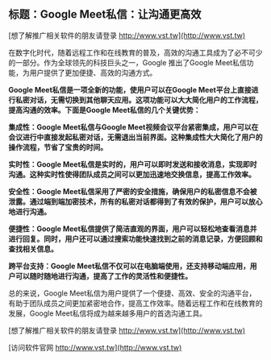 ## **标题：Google Meet私信：让沟通更高效**

[想了解推广相关软件的朋友请登录 http://www.vst.tw](http://www.vst.tw)

在数字化时代，随着远程工作和在线教育的普及，高效的沟通工具成为了必不可少的一部分。作为全球领先的科技巨头之一，Google 推出了Google Meet私信功能，为用户提供了更加便捷、高效的沟通方式。

**Google Meet私信是一项全新的功能，使用户可以在Google Meet平台上直接进行私密对话，无需切换到其他聊天应用。这项功能可以大大简化用户的工作流程，提高沟通的效率。下面是Google Meet私信的几个关键优势：**

**集成性：Google Meet私信与Google Meet视频会议平台紧密集成，用户可以在会议进行中直接发起私密对话，无需退出当前界面。这种集成性大大简化了用户的操作流程，节省了宝贵的时间。**

**实时性：Google Meet私信是实时的，用户可以即时发送和接收消息，实现即时沟通。这种实时性使得团队成员之间可以更加迅速地交换信息，提高工作效率。**

**安全性：Google Meet私信采用了严密的安全措施，确保用户的私密信息不会被泄露。通过端到端加密技术，所有的私密对话都得到了有效的保护，用户可以放心地进行沟通。**

**便捷性：Google Meet私信提供了简洁直观的界面，用户可以轻松地查看消息并进行回复。同时，用户还可以通过搜索功能快速找到之前的消息记录，方便回顾和查找相关信息。**

**跨平台支持：Google Meet私信不仅可以在电脑端使用，还支持移动端应用，用户可以随时随地进行沟通，提高了工作的灵活性和便捷性。**

总的来说，Google Meet私信为用户提供了一个便捷、高效、安全的沟通平台，有助于团队成员之间更加紧密地合作，提高工作效率。随着远程工作和在线教育的发展，Google Meet私信将成为越来越多用户的首选沟通工具。

[想了解推广相关软件的朋友请登录 http://www.vst.tw](http://www.vst.tw)


[访问软件官网 http://www.vst.tw](http://www.vst.tw)
